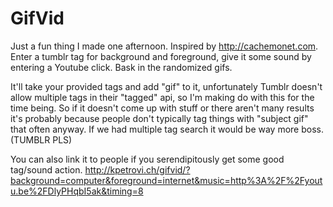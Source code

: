 GifVid
======

Just a fun thing I made one afternoon. Inspired by http://cachemonet.com. Enter a tumblr tag for background and foreground, give it some sound by entering a Youtube click. Bask in the randomized gifs.

It'll take your provided tags and add "gif" to it, unfortunately Tumblr doesn't allow multiple tags in their "tagged" api, so I'm making do with this for the time being. So if it doesn't come up with stuff or there aren't many results it's probably because people don't typically tag things with "subject gif" that often anyway. If we had multiple tag search it would be way more boss. (TUMBLR PLS)

You can also link it to people if you serendipitously get some good tag/sound action. http://kpetrovi.ch/gifvid/?background=computer&foreground=internet&music=http%3A%2F%2Fyoutu.be%2FDlyPHqbI5ak&timing=8